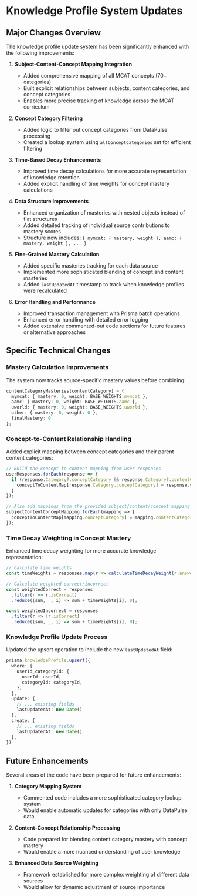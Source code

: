 # Knowledge Profile System Updates

## Major Changes Overview

The knowledge profile update system has been significantly enhanced with the following improvements:

1. **Subject-Content-Concept Mapping Integration**
   - Added comprehensive mapping of all MCAT concepts (70+ categories)
   - Built explicit relationships between subjects, content categories, and concept categories
   - Enables more precise tracking of knowledge across the MCAT curriculum

2. **Concept Category Filtering**
   - Added logic to filter out concept categories from DataPulse processing
   - Created a lookup system using `allConceptCategories` set for efficient filtering

3. **Time-Based Decay Enhancements**
   - Improved time decay calculations for more accurate representation of knowledge retention
   - Added explicit handling of time weights for concept mastery calculations

4. **Data Structure Improvements**
   - Enhanced organization of masteries with nested objects instead of flat structures
   - Added detailed tracking of individual source contributions to mastery scores
   - Structure now includes: `{ mymcat: { mastery, weight }, aamc: { mastery, weight }, ... }`

5. **Fine-Grained Mastery Calculation**
   - Added specific masteries tracking for each data source
   - Implemented more sophisticated blending of concept and content masteries
   - Added `lastUpdatedAt` timestamp to track when knowledge profiles were recalculated

6. **Error Handling and Performance**
   - Improved transaction management with Prisma batch operations
   - Enhanced error handling with detailed error logging
   - Added extensive commented-out code sections for future features or alternative approaches

## Specific Technical Changes

### Mastery Calculation Improvements

The system now tracks source-specific mastery values before combining:

```typescript
contentCategoryMasteries[contentCategory] = {
  mymcat: { mastery: 0, weight: BASE_WEIGHTS.mymcat },
  aamc: { mastery: 0, weight: BASE_WEIGHTS.aamc },
  uworld: { mastery: 0, weight: BASE_WEIGHTS.uworld },
  other: { mastery: 0, weight: 0 },
  finalMastery: 0
};
```

### Concept-to-Content Relationship Handling

Added explicit mapping between concept categories and their parent content categories:

```typescript
// Build the concept-to-content mapping from user responses
userResponses.forEach(response => {
  if (response.Category?.conceptCategory && response.Category?.contentCategory) {
    conceptToContentMap[response.Category.conceptCategory] = response.Category.contentCategory;
  }
});

// Also add mappings from the provided subject/content/concept mapping
subjectContentConceptMapping.forEach(mapping => {
  conceptToContentMap[mapping.conceptCategory] = mapping.contentCategory;
});
```

### Time Decay Weighting in Concept Mastery

Enhanced time decay weighting for more accurate knowledge representation:

```typescript
// Calculate time weights
const timeWeights = responses.map(r => calculateTimeDecayWeight(r.answeredAt));

// Calculate weighted correct/incorrect
const weightedCorrect = responses
  .filter(r => r.isCorrect)
  .reduce((sum, _, i) => sum + timeWeights[i], 0);

const weightedIncorrect = responses
  .filter(r => !r.isCorrect)
  .reduce((sum, _, i) => sum + timeWeights[i], 0);
```

### Knowledge Profile Update Process

Updated the upsert operation to include the new `lastUpdatedAt` field:

```typescript
prisma.knowledgeProfile.upsert({
  where: {
    userId_categoryId: {
      userId: userId,
      categoryId: categoryId,
    },
  },
  update: {
    // ... existing fields
    lastUpdatedAt: new Date()
  },
  create: {
    // ... existing fields
    lastUpdatedAt: new Date()
  },
})
```

## Future Enhancements

Several areas of the code have been prepared for future enhancements:

1. **Category Mapping System**
   - Commented code includes a more sophisticated category lookup system
   - Would enable automatic updates for categories with only DataPulse data

2. **Content-Concept Relationship Processing**
   - Code prepared for blending content category mastery with concept mastery
   - Would enable a more nuanced understanding of user knowledge

3. **Enhanced Data Source Weighting**
   - Framework established for more complex weighting of different data sources
   - Would allow for dynamic adjustment of source importance